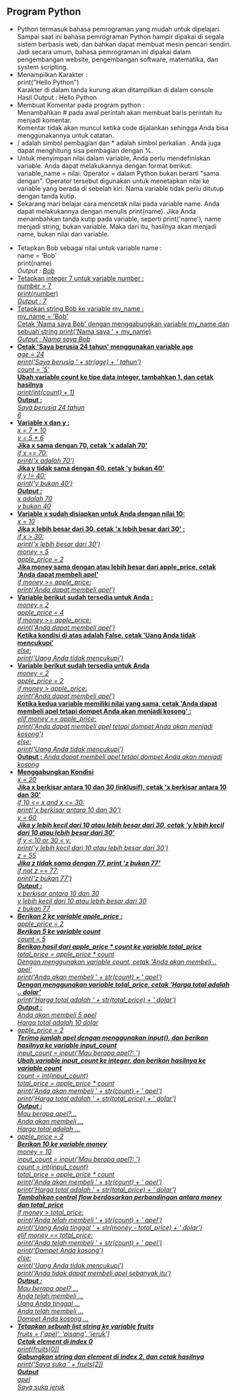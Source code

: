 <h2>  Program Python </h2>
<ul> <li>Python termasuk bahasa pemrograman yang mudah untuk dipelajari. 
Sampai saat ini bahasa pemrograman Python hampir dipakai di segala sistem berbasis web, dan bahkan dapat membuat mesin pencari sendiri. 
Jadi secara umum, bahasa pemrograman ini dipakai dalam pengembangan website, pengembangan software, matematika, dan system scripting. </li>
<li> Menampilkan Karakter :</br> print("Hello Python") </br> Karakter di dalam tanda kurung akan ditampilkan di dalam console </br> Hasil Output : Hello Python
<li> Membuat Komentar pada program python : </br> Menambahkan # pada awal perintah akan membuat baris perintah itu menjadi komentar. </li>
Komentar tidak akan muncul ketika code dijalankan sehingga Anda bisa menggunakannya untuk catatan.</li>
<li> / adalah simbol pembagian dan * adalah simbol perkalian . Anda juga dapat menghitung sisa pembagian dengan %. </li>
<li> Untuk menyimpan nilai dalam variable, Anda perlu mendefiniskan variable. Anda dapat melakukannya dengan format berikut: variable_name = nilai. Operator = dalam Python bukan berarti "sama dengan". Operator tersebut digunakan untuk menetapkan nilai ke variable yang berada di sebelah kiri. Nama variable tidak perlu ditutup dengan tanda kutip. </li>
<li> Sekarang mari belajar cara mencetak nilai pada variable name. Anda dapat melakukannya dengan menulis print(name). Jika Anda menambahkan tanda kutip pada variable, seperti print('name'), name menjadi string, bukan variable. Maka dari itu, hasilnya akan menjadi name, bukan nilai dari variable.</li>
</ul>



<ul><li> Tetapkan Bob sebagai nilai untuk variable name : </br>
 name = 'Bob' </br> print(name) </br> <i>Output : <u>Bob</i></li>
<li> Tetapkan integer 7 untuk variable number :</br>
number = 7 </br>
print(number) </br> <i>Output : 7</i></li>
<li>Tetapkan string Bob ke variable my_name : </br>
my_name = 'Bob'</br>
Cetak 'Nama saya Bob' dengan menggabungkan variable my_name dan sebuah string
print('Nama saya ' + my_name)</br> <i>Output : Nama saya Bob</i></li>
<li><b>Cetak 'Saya berusia 24 tahun' menggunakan variable age </b> </br>
<i> age = 24 </i> </br>
<i>print('Saya berusia ' + str(age) + ' tahun') </i></br>
<i>count = '5'</i></br>
<b> Ubah variable count ke tipe data integer, tambahkan 1, dan cetak hasilnya</b></br>
<i>print(int(count) + 1)</i></br>
 <b>Output : </br></b><i>Saya berusia 24 tahun</br>6</i></li>
 <li><b>Variable x dan y :</b></br><i>x = 7 * 10 </br>
y = 5 * 6 </i></br>
<b>Jika x sama dengan 70, cetak 'x adalah 70'</b></br>
<i>if x == 70: </br>
    print('x adalah 70')</i></br>
<b> Jika y tidak sama dengan 40, cetak 'y bukan 40' </b></br>
<i>if y != 40: </br>
    print('y bukan 40') </br>
    <b>Output :</b></br>
    x adalah 70 </br>y bukan 40</i></li>
    <li> <b>Variable x sudah disiapkan untuk Anda dengan nilai 10: </b></br>
<i>  x = 10</i> </br>
 <b> Jika x lebih besar dari 30, cetak 'x lebih besar dari 30' :</b></br>
<i> if x > 30:</br>
    print('x lebih besar dari 30')</br>
money = 5</br>
apple_price = 2</i> </br>
<b> Jika money sama dengan atau lebih besar dari apple_price, cetak 'Anda dapat membeli apel' </b></br>
<i> if money >= apple_price:</br>
    print('Anda dapat membeli apel') </i> </li>
    <li><b>Variable berikut sudah tersedia untuk Anda :</b></br> <i>
 money = 2 </br>
apple_price = 4 </br>
if money >= apple_price: </br>
    print('Anda dapat membeli apel') </br></i>
<b> Ketika kondisi di atas adalah False, cetak 'Uang Anda tidak mencukupi' </b></br>
<i>else: </br>
    print('Uang Anda tidak mencukupi') </i></br></li>
<li><b> Variable berikut sudah tersedia untuk Anda</b></br>
<i> money = 2 </br>
apple_price = 2 </br>
if money > apple_price: </br>
    print('Anda dapat membeli apel') </i></br>
<b> Ketika kedua variable memiliki nilai yang sama, cetak 'Anda dapat membeli apel tetapi dompet Anda akan menjadi kosong' :</b></br>
<i>elif money == apple_price: </br>
    print('Anda dapat membeli apel tetapi dompet Anda akan menjadi kosong') </br>
else: </br>
    print('Uang Anda tidak mencukupi') </i> </br> <b>Output :</b><i> Anda dapat membeli apel tetapi dompet Anda akan menjadi kosong</i></li>
    <li><b>Menggabungkan Kondisi </b></br><i> x = 20 </i></br>
<b> Jika x berkisar antara 10 dan 30 (inklusif), cetak 'x berkisar antara 10 dan 30' </b></br>
<i>if 10 <= x and x <= 30: </br>
    print('x berkisar antara 10 dan 30') </br>
y = 60 <i> </br>
<b> Jika y lebih kecil dari 10 atau lebih besar dari 30, cetak 'y lebih kecil dari 10 atau lebih besar dari 30' </b></br>
<i>if y < 10 or 30 < y: </br>
    print('y lebih kecil dari 10 atau lebih besar dari 30') </br>
z = 55</br></i>
<b> Jika z tidak sama dengan 77, print 'z bukan 77' </b></br>
<i>if not z == 77:</br>
    print('z bukan 77') </i></br>
    <b>Output :</b> </br><i>x berkisar antara 10 dan 30</br>y lebih kecil dari 10 atau lebih besar dari 30 </br>z bukan 77</i></li>
 <li><b> Berikan 2 ke variable apple_price :</b></br>
<i>apple_price = 2 </br> </i>
<b>Berikan 5 ke variable count </br></b>
<i>count = 5 </br></i>
<b> Berikan hasil dari apple_price * count ke variable total_price </br></b>
<i>total_price = apple_price * count </br></i>
<i> Dengan menggunakan variable count, cetak 'Anda akan membeli .. apel' </br>
print('Anda akan membeli ' + str(count) + ' apel') </br></i>
<b> Dengan menggunakan variable total_price, cetak 'Harga total adalah .. dolar' </br> </b>
print('Harga total adalah ' + str(total_price) + ' dolar')</br> 
<b>Output :</b> </br><i>Anda akan membeli 5 apel </br>
Harga total adalah 10 dolar</br></i>
</li>
<li><i>apple_price = 2</i></br> 
 <b> Terima jumlah apel dengan menggunakan input(), dan berikan hasilnya ke variable input_count </b></br> 
 <i>input_count = input('Mau berapa apel?: ')</i></br> 
 <b> Ubah variable input_count ke integer, dan berikan hasilnya ke variable count </b></br> 
<i>count = int(input_count)</br> 
total_price = apple_price * count</br> 
print('Anda akan membeli ' + str(count) + ' apel')</br> 
print('Harga total adalah ' + str(total_price) + ' dolar')</br> </i>
<b>Output :</b></br> <i>Mau berapa apel?... </br>Anda akan membeli ... </br>Harga total adalah ...</i>
</li>
<li> apple_price = 2 </br> 
<b> Berikan 10 ke variable money</b>  </br> 
<i>money = 10 </br> 
input_count = input('Mau berapa apel?: ') </br> 
count = int(input_count) </br> 
total_price = apple_price * count </br> 
print('Anda akan membeli ' + str(count) + ' apel') </br> 
print('Harga total adalah ' + str(total_price) + ' dolar') </br> </i>
<b> Tambahkan control flow berdasarkan perbandingan antara money dan total_price </b></br> 
<i>if money > total_price: </br> 
    print('Anda telah membeli ' + str(count) + ' apel') </br> 
    print('Uang Anda tinggal ' + str(money - total_price) + ' dolar') </br> 
elif money == total_price: </br> 
    print('Anda telah membeli ' + str(count) + ' apel') </br> 
    print('Dompet Anda kosong') </br> 
else: </br> 
    print('Uang Anda tidak mencukupi') </br> 
    print('Anda tidak dapat membeli apel sebanyak itu') </br> </i>
    <b>Output :</b></br> <i>Mau berapa apel? ... </br>Anda telah membeli ...</br>Uang Anda tinggal ...</br> Anda telah membeli ...</br>Dompet Anda kosong ...</i>
</li><li><b>Tetapkan sebuah list string ke variable fruits</b> </br>
<i>fruits = ['apel', 'pisang', 'jeruk'] </i></br>
<b> Cetak element di index 0 </b> </br>
<i>print(fruits[0]) </i></br>
<b> Gabungkan string dan element di index 2, dan cetak hasilnya </b></br>
<i>print('Saya suka ' + fruits[2])</i></br>
<b>Output</b></br><i>apel</br>Saya suka jeruk</i></li>

</ul>
